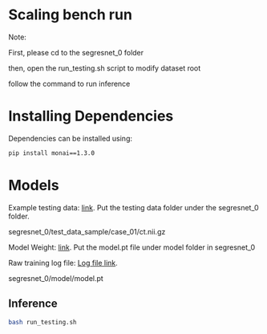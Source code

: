 # Scaling bench run

Note: 

First, please cd to the segresnet_0 folder

then, open the run_testing.sh script to modify dataset root

follow the command to run inference

# Installing Dependencies
Dependencies can be installed using:
``` bash
pip install monai==1.3.0
```

# Models

Example testing data: <a href="https://drive.google.com/file/d/168Nr1ULMoVXrTORVsq-BouuVUDmXRMll/view?usp=sharing"> link</a>. Put the testing data folder under the segresnet_0 folder. 

segresnet_0/test_data_sample/case_01/ct.nii.gz

Model Weight: <a href="https://www.dropbox.com/scl/fi/kqp4imp5eww195ti7oz83/model.pt?rlkey=ge4nle2pzieppstb09hzfyhcp&st=699krdjr&dl=0"> link</a>. Put the model.pt file under model folder in segresnet_0

Raw training log file: <a href="https://www.dropbox.com/scl/fi/00gr41jqdwh6clobgzeo8/training.log?rlkey=pvnpvfm4aqsh91m6dqkpdsi1q&st=iu64230n&dl=0"> Log file link</a>.


segresnet_0/model/model.pt


## Inference

``` bash
bash run_testing.sh
```

